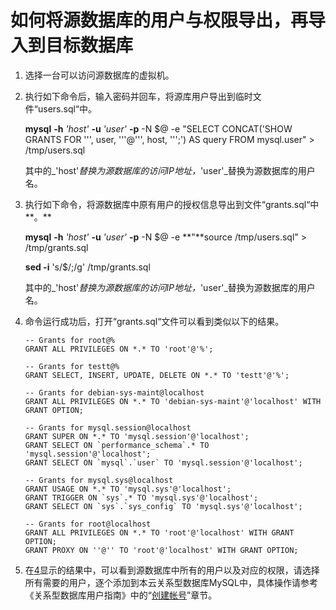 # 如何将源数据库的用户与权限导出，再导入到目标数据库<a name="drs_12_0001"></a>

1.  选择一台可以访问源数据库的虚拟机。
2.  执行如下命令后，输入密码并回车，将源库用户导出到临时文件“users.sql“中。

    **mysql** **-h** _'host'_ **-u** _'user'_ **-p**  -N $@ -e "SELECT CONCAT\('SHOW GRANTS FOR ''', user, '''@''', host, ''';'\) AS query FROM mysql.user" \> /tmp/users.sql

    其中的_'host'_替换为源数据库的访问IP地址，_'user'_替换为源数据库的用户名。

3.  执行如下命令，将源数据库中原有用户的授权信息导出到文件“grants.sql“中**。**

    **mysql** **-h** _'host'_ **-u** _'user'_ **-p**  -N $@ -e  **"**source /tmp/users.sql" \> /tmp/grants.sql

    **sed -i**  's/$/;/g' /tmp/grants.sql

    其中的_'host'_替换为源数据库的访问IP地址，_'user'_替换为源数据库的用户名。

4.  <a name="li102520718167"></a>命令运行成功后，打开“grants.sql“文件可以看到类似以下的结果。

    ```
    -- Grants for root@%
    GRANT ALL PRIVILEGES ON *.* TO 'root'@'%';
    
    -- Grants for testt@%
    GRANT SELECT, INSERT, UPDATE, DELETE ON *.* TO 'testt'@'%';
    
    -- Grants for debian-sys-maint@localhost 
    GRANT ALL PRIVILEGES ON *.* TO 'debian-sys-maint'@'localhost' WITH GRANT OPTION;
    
    -- Grants for mysql.session@localhost
    GRANT SUPER ON *.* TO 'mysql.session'@'localhost'; 
    GRANT SELECT ON `performance_schema`.* TO 'mysql.session'@'localhost';
    GRANT SELECT ON `mysql`.`user` TO 'mysql.session'@'localhost';
    
    -- Grants for mysql.sys@localhost
    GRANT USAGE ON *.* TO 'mysql.sys'@'localhost'; 
    GRANT TRIGGER ON `sys`.* TO 'mysql.sys'@'localhost'; 
    GRANT SELECT ON `sys`.`sys_config` TO 'mysql.sys'@'localhost';
    
    -- Grants for root@localhost
    GRANT ALL PRIVILEGES ON *.* TO 'root'@'localhost' WITH GRANT OPTION; 
    GRANT PROXY ON ''@'' TO 'root'@'localhost' WITH GRANT OPTION;
    ```

5.  在[4](#li102520718167)显示的结果中，可以看到源数据库中所有的用户以及对应的权限，请选择所有需要的用户，逐个添加到本云关系型数据库MySQL中，具体操作请参考《关系型数据库用户指南》中的“[创建帐号](https://support.huaweicloud.com/usermanual-rds/rds_05_0009.html)”章节。

